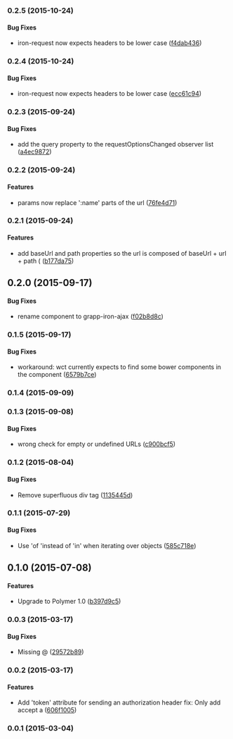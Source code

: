 <a name="0.2.5"></a>
### 0.2.5 (2015-10-24)


#### Bug Fixes

* iron-request now expects headers to be lower case ([f4dab436](http://github.com/grappendorf/grapp-iron-ajax/commit/f4dab43674e2edd7be9dfc6b84b8b0d2205f159c))


<a name="0.2.4"></a>
### 0.2.4 (2015-10-24)


#### Bug Fixes

* iron-request now expects headers to be lower case ([ecc61c94](http://github.com/grappendorf/grapp-iron-ajax/commit/ecc61c94ffbe80dc8d16f6f3215e05d6dbdcb298))


<a name="0.2.3"></a>
### 0.2.3 (2015-09-24)


#### Bug Fixes

* add the query property to the requestOptionsChanged observer list ([a4ec9872](http://github.com/grappendorf/grapp-iron-ajax/commit/a4ec98728757bdd902143bf2712363a473d88503))


<a name="0.2.2"></a>
### 0.2.2 (2015-09-24)


#### Features

* params now replace ':name' parts of the url ([76fe4d71](http://github.com/grappendorf/grapp-iron-ajax/commit/76fe4d71c586d4b8f5a54407542e2a6773785426))


<a name="0.2.1"></a>
### 0.2.1 (2015-09-24)


#### Features

* add baseUrl and path properties so the url is composed of baseUrl + url + path ( ([b177da75](http://github.com/grappendorf/grapp-iron-ajax/commit/b177da75f3b928a31b8d2bdfa452353a5ff492a6))


<a name="0.2.0"></a>
## 0.2.0 (2015-09-17)


#### Bug Fixes

* rename component to grapp-iron-ajax ([f02b8d8c](http://github.com/grappendorf/grapp-iron-ajax/commit/f02b8d8c71795f3e1d91a5dd49cda115560bcf8f))


<a name="0.1.5"></a>
### 0.1.5 (2015-09-17)


#### Bug Fixes

* workaround: wct currently expects to find some bower components in the component ([6579b7ce](http://github.com/grappendorf/grapp-iron-ajax/commit/6579b7ceef7f569c1a96cdb717b9932819adfdd7))


<a name="0.1.4"></a>
### 0.1.4 (2015-09-09)


<a name="0.1.3"></a>
### 0.1.3 (2015-09-08)


#### Bug Fixes

* wrong check for empty or undefined URLs ([c900bcf5](http://github.com/grappendorf/grapp-iron-ajax/commit/c900bcf5d28c4dda83ac23ca3fc460b8443ded8d))


<a name="0.1.2"></a>
### 0.1.2 (2015-08-04)


#### Bug Fixes

* Remove superfluous div tag ([1135445d](http://github.com/grappendorf/grapp-iron-ajax/commit/1135445d45fec216dfbe73861d8337cce1139a47))


<a name="0.1.1"></a>
### 0.1.1 (2015-07-29)


#### Bug Fixes

* Use 'of 'instead of 'in' when iterating over objects ([585c718e](http://github.com/grappendorf/grapp-iron-ajax/commit/585c718ecb5605e9cf0a4bf3bc62726b3cd5afdc))


<a name="0.1.0"></a>
## 0.1.0 (2015-07-08)


#### Features

* Upgrade to Polymer 1.0 ([b397d9c5](http://github.com/grappendorf/grapp-iron-ajax/commit/b397d9c548bc3fc290fd8425a08a3ea18a0a74f9))


<a name="0.0.3"></a>
### 0.0.3 (2015-03-17)


#### Bug Fixes

* Missing @ ([29572b89](http://github.com/grappendorf/grapp-iron-ajax/commit/29572b89e1366f2ea7fb11c579f02ed7f40c2041))


<a name="0.0.2"></a>
### 0.0.2 (2015-03-17)


#### Features

* Add 'token' attribute for sending an authorization header fix: Only add accept a ([606f1005](http://github.com/grappendorf/grapp-iron-ajax/commit/606f10052de88521b92f755026682560699cca75))


<a name="0.0.1"></a>
### 0.0.1 (2015-03-04)


